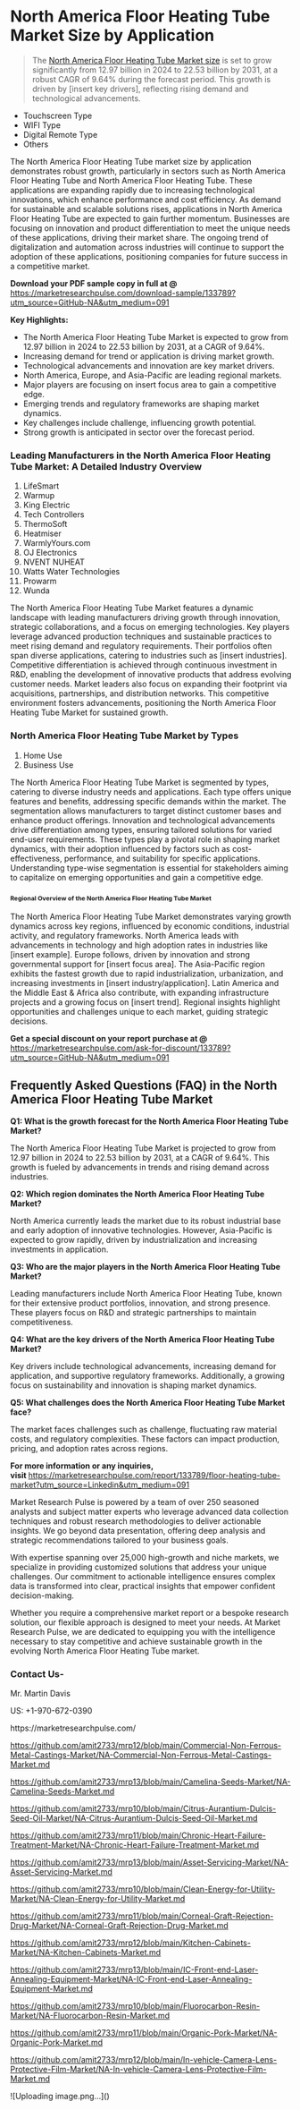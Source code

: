 <h1>North America Floor Heating Tube Market&nbsp;Size by Application</h1><blockquote><p>The <a href="https://marketresearchpulse.com/download-sample/133789?utm_source=GitHub-NA&amp;utm_medium=091">North America Floor Heating Tube Market size</a> is set to grow significantly from 12.97 billion in 2024 to 22.53 billion by 2031, at a robust CAGR of 9.64% during the forecast period. This growth is driven by [insert key drivers], reflecting rising demand and technological advancements.</p></blockquote><ul><li>Touchscreen Type<li> WIFI Type<li> Digital Remote Type<li> Others</li></ul><p>The North America Floor Heating Tube market size by application demonstrates robust growth, particularly in sectors such as North America Floor Heating Tube and North America Floor Heating Tube. These applications are expanding rapidly due to increasing technological innovations, which enhance performance and cost efficiency. As demand for sustainable and scalable solutions rises, applications in North America Floor Heating Tube are expected to gain further momentum. Businesses are focusing on innovation and product differentiation to meet the unique needs of these applications, driving their market share. The ongoing trend of digitalization and automation across industries will continue to support the adoption of these applications, positioning companies for future success in a competitive market.</p><p><strong>Download your PDF sample copy in full at @ </strong><a href="https://marketresearchpulse.com/download-sample/133789?utm_source=GitHub-NA&amp;utm_medium=091">https://marketresearchpulse.com/download-sample/133789?utm_source=GitHub-NA&amp;utm_medium=091</a></p><p><strong>Key Highlights: </strong></p><ul><li>The North America Floor Heating Tube Market is expected to grow from 12.97 billion in 2024 to 22.53 billion by 2031, at a CAGR of 9.64%.</li><li>Increasing demand for trend or application is driving market growth.</li><li>Technological advancements and innovation are key market drivers.</li><li>North America, Europe, and Asia-Pacific are leading regional markets.</li><li>Major players are focusing on insert focus area to gain a competitive edge.</li><li>Emerging trends and regulatory frameworks are shaping market dynamics.</li><li>Key challenges include challenge, influencing growth potential.</li><li>Strong growth is anticipated in sector over the forecast period.</li></ul><h3>Leading Manufacturers in the North America Floor Heating Tube Market: A Detailed Industry Overview</h3><ol><li>LifeSmart</li><li>Warmup</li><li>King Electric</li><li>Tech Controllers</li><li>ThermoSoft</li><li>Heatmiser</li><li>WarmlyYours.com</li><li>OJ Electronics</li><li>NVENT NUHEAT</li><li>Watts Water Technologies</li><li>Prowarm</li><li>Wunda</li></ol><div class="flex max-w-full flex-col flex-grow"><div class="min-h-8 text-message flex w-full flex-col items-end gap-2 whitespace-normal break-words [.text-message+&amp;]:mt-5" dir="auto" data-message-author-role="assistant" data-message-id="fd8432e4-4910-450d-b182-61b7bfb0a01f" data-message-model-slug="gpt-4o"><div class="flex w-full flex-col gap-1 empty:hidden first:pt-[3px]"><div class="markdown prose w-full break-words dark:prose-invert light"><p>The North America Floor Heating Tube Market features a dynamic landscape with leading manufacturers driving growth through innovation, strategic collaborations, and a focus on emerging technologies. Key players leverage advanced production techniques and sustainable practices to meet rising demand and regulatory requirements. Their portfolios often span diverse applications, catering to industries such as [insert industries]. Competitive differentiation is achieved through continuous investment in R&amp;D, enabling the development of innovative products that address evolving customer needs. Market leaders also focus on expanding their footprint via acquisitions, partnerships, and distribution networks. This competitive environment fosters advancements, positioning the North America Floor Heating Tube Market for sustained growth.</p></div></div></div></div><h3>North America Floor Heating Tube Market by Types</h3><ol><li>Home Use<li> Business Use</li></ol><div class="flex max-w-full flex-col flex-grow"><div class="min-h-8 text-message flex w-full flex-col items-end gap-2 whitespace-normal break-words [.text-message+&amp;]:mt-5" dir="auto" data-message-author-role="assistant" data-message-id="084470be-0bb7-4664-bddf-5156b4f41249" data-message-model-slug="gpt-4o-mini"><div class="flex w-full flex-col gap-1 empty:hidden first:pt-[3px]"><div class="markdown prose w-full break-words dark:prose-invert light"><p>The North America Floor Heating Tube Market is segmented by types, catering to diverse industry needs and applications. Each type offers unique features and benefits, addressing specific demands within the market. The segmentation allows manufacturers to target distinct customer bases and enhance product offerings. Innovation and technological advancements drive differentiation among types, ensuring tailored solutions for varied end-user requirements. These types play a pivotal role in shaping market dynamics, with their adoption influenced by factors such as cost-effectiveness, performance, and suitability for specific applications. Understanding type-wise segmentation is essential for stakeholders aiming to capitalize on emerging opportunities and gain a competitive edge.</p></div></div></div></div><h3><span style="font-size: 11px;">Regional Overview of the North America Floor Heating Tube Market</span></h3><div class="flex max-w-full flex-col flex-grow"><div class="min-h-8 text-message flex w-full flex-col items-end gap-2 whitespace-normal break-words [.text-message+&amp;]:mt-5" dir="auto" data-message-author-role="assistant" data-message-id="e9038762-ce64-4e30-91c9-9bd413514231" data-message-model-slug="gpt-4o-mini"><div class="flex w-full flex-col gap-1 empty:hidden first:pt-[3px]"><div class="markdown prose w-full break-words dark:prose-invert light"><p>The North America Floor Heating Tube Market demonstrates varying growth dynamics across key regions, influenced by economic conditions, industrial activity, and regulatory frameworks. North America leads with advancements in technology and high adoption rates in industries like [insert example]. Europe follows, driven by innovation and strong governmental support for [insert focus area]. The Asia-Pacific region exhibits the fastest growth due to rapid industrialization, urbanization, and increasing investments in [insert industry/application]. Latin America and the Middle East &amp; Africa also contribute, with expanding infrastructure projects and a growing focus on [insert trend]. Regional insights highlight opportunities and challenges unique to each market, guiding strategic decisions.</p></div></div></div></div><p><strong>Get a special discount on your report purchase at @ </strong><a href="https://marketresearchpulse.com/ask-for-discount/133789?utm_source=GitHub-NA&amp;utm_medium=091">https://marketresearchpulse.com/ask-for-discount/133789?utm_source=GitHub-NA&amp;utm_medium=091</a></p><h2>Frequently Asked Questions (FAQ) in the North America Floor Heating Tube Market</h2><p><strong>Q1: What is the growth forecast for the North America Floor Heating Tube Market?</strong></p><p>The North America Floor Heating Tube Market is projected to grow from 12.97 billion in 2024 to 22.53 billion by 2031, at a CAGR of 9.64%. This growth is fueled by advancements in trends and rising demand across industries.</p><p><strong>Q2: Which region dominates the North America Floor Heating Tube Market?</strong></p><p>North America currently leads the market due to its robust industrial base and early adoption of innovative technologies. However, Asia-Pacific is expected to grow rapidly, driven by industrialization and increasing investments in application.</p><p><strong>Q3: Who are the major players in the North America Floor Heating Tube Market?</strong></p><p>Leading manufacturers include North America Floor Heating Tube, known for their extensive product portfolios, innovation, and strong presence. These players focus on R&amp;D and strategic partnerships to maintain competitiveness.</p><p><strong>Q4: What are the key drivers of the North America Floor Heating Tube Market?</strong></p><p>Key drivers include technological advancements, increasing demand for application, and supportive regulatory frameworks. Additionally, a growing focus on sustainability and innovation is shaping market dynamics.</p><p><strong>Q5: What challenges does the North America Floor Heating Tube Market face?</strong></p><p>The market faces challenges such as challenge, fluctuating raw material costs, and regulatory complexities. These factors can impact production, pricing, and adoption rates across regions.</p><p><strong>For more information or any inquiries, visit&nbsp;</strong><a href="https://marketresearchpulse.com/report/133789/floor-heating-tube-market?utm_source=Linkedin&utm_medium=091">https://marketresearchpulse.com/report/133789/floor-heating-tube-market?utm_source=Linkedin&utm_medium=091</a></p><p>Market Research Pulse is powered by a team of over 250 seasoned analysts and subject matter experts who leverage advanced data collection techniques and robust research methodologies to deliver actionable insights. We go beyond data presentation, offering deep analysis and strategic recommendations tailored to your business goals.</p><p>With expertise spanning over 25,000 high-growth and niche markets, we specialize in providing customized solutions that address your unique challenges. Our commitment to actionable intelligence ensures complex data is transformed into clear, practical insights that empower confident decision-making.</p><p>Whether you require a comprehensive market report or a bespoke research solution, our flexible approach is designed to meet your needs. At Market Research Pulse, we are dedicated to equipping you with the intelligence necessary to stay competitive and achieve sustainable growth in the evolving North America Floor Heating Tube market.</p><h3><strong>Contact Us-</strong></h3><p>Mr. Martin Davis</p><p>US: +1-970-672-0390</p><p>https://marketresearchpulse.com/</p><p><a href="https://github.com/amit2733/mrp12/blob/main/Commercial-Non-Ferrous-Metal-Castings-Market/NA-Commercial-Non-Ferrous-Metal-Castings-Market.md">https://github.com/amit2733/mrp12/blob/main/Commercial-Non-Ferrous-Metal-Castings-Market/NA-Commercial-Non-Ferrous-Metal-Castings-Market.md</a></p><p><a href="https://github.com/amit2733/mrp13/blob/main/Camelina-Seeds-Market/NA-Camelina-Seeds-Market.md">https://github.com/amit2733/mrp13/blob/main/Camelina-Seeds-Market/NA-Camelina-Seeds-Market.md</a></p><p><a href="https://github.com/amit2733/mrp10/blob/main/Citrus-Aurantium-Dulcis-Seed-Oil-Market/NA-Citrus-Aurantium-Dulcis-Seed-Oil-Market.md">https://github.com/amit2733/mrp10/blob/main/Citrus-Aurantium-Dulcis-Seed-Oil-Market/NA-Citrus-Aurantium-Dulcis-Seed-Oil-Market.md</a></p><p><a href="https://github.com/amit2733/mrp11/blob/main/Chronic-Heart-Failure-Treatment-Market/NA-Chronic-Heart-Failure-Treatment-Market.md">https://github.com/amit2733/mrp11/blob/main/Chronic-Heart-Failure-Treatment-Market/NA-Chronic-Heart-Failure-Treatment-Market.md</a></p><p><a href="https://github.com/amit2733/mrp13/blob/main/Asset-Servicing-Market/NA-Asset-Servicing-Market.md">https://github.com/amit2733/mrp13/blob/main/Asset-Servicing-Market/NA-Asset-Servicing-Market.md</a></p><p><a href="https://github.com/amit2733/mrp10/blob/main/Clean-Energy-for-Utility-Market/NA-Clean-Energy-for-Utility-Market.md">https://github.com/amit2733/mrp10/blob/main/Clean-Energy-for-Utility-Market/NA-Clean-Energy-for-Utility-Market.md</a></p><p><a href="https://github.com/amit2733/mrp11/blob/main/Corneal-Graft-Rejection-Drug-Market/NA-Corneal-Graft-Rejection-Drug-Market.md">https://github.com/amit2733/mrp11/blob/main/Corneal-Graft-Rejection-Drug-Market/NA-Corneal-Graft-Rejection-Drug-Market.md</a></p><p><a href="https://github.com/amit2733/mrp12/blob/main/Kitchen-Cabinets-Market/NA-Kitchen-Cabinets-Market.md">https://github.com/amit2733/mrp12/blob/main/Kitchen-Cabinets-Market/NA-Kitchen-Cabinets-Market.md</a></p><p><a href="https://github.com/amit2733/mrp13/blob/main/IC-Front-end-Laser-Annealing-Equipment-Market/NA-IC-Front-end-Laser-Annealing-Equipment-Market.md">https://github.com/amit2733/mrp13/blob/main/IC-Front-end-Laser-Annealing-Equipment-Market/NA-IC-Front-end-Laser-Annealing-Equipment-Market.md</a></p><p><a href="https://github.com/amit2733/mrp10/blob/main/Fluorocarbon-Resin-Market/NA-Fluorocarbon-Resin-Market.md">https://github.com/amit2733/mrp10/blob/main/Fluorocarbon-Resin-Market/NA-Fluorocarbon-Resin-Market.md</a></p><p><a href="https://github.com/amit2733/mrp11/blob/main/Organic-Pork-Market/NA-Organic-Pork-Market.md">https://github.com/amit2733/mrp11/blob/main/Organic-Pork-Market/NA-Organic-Pork-Market.md</a></p><p><a href="https://github.com/amit2733/mrp12/blob/main/In-vehicle-Camera-Lens-Protective-Film-Market/NA-In-vehicle-Camera-Lens-Protective-Film-Market.md">https://github.com/amit2733/mrp12/blob/main/In-vehicle-Camera-Lens-Protective-Film-Market/NA-In-vehicle-Camera-Lens-Protective-Film-Market.md</a></p>
![Uploading image.png…]()
